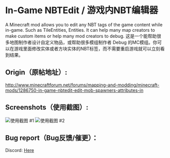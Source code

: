 # In-Game NBTEdit / 游戏内NBT编辑器
A Minecraft mod allows you to edit any NBT tags of the game content while in-game. Such as TileEntities, Entities. It can help many map creators to make custom items or help many mod creators to debug.
这是一个能帮助很多地图制作者设计自定义物品，或帮助很多模组制作者 Debug 的MC模组。你可以在游戏里面修改实体或者方块实体的NBT标签，而不需要重启游戏就可以立刻看到结果。

## Origin（原帖地址）: 
http://www.minecraftforum.net/forums/mapping-and-modding/minecraft-mods/1286750-in-game-nbtedit-edit-mob-spawners-attributes-in

## Screenshots（使用截图）: 
![使用截图 #1](https://github.com/qyl27/NBTEdit/raw/1.19.2-dev/img/2.png)
![使用截图 #2](https://github.com/qyl27/NBTEdit/raw/1.19.2-dev/img/3.png)

## Bug report（Bug反馈/催更）：
Discord: [Here](https://discord.gg/7k6NcRRpGg)

